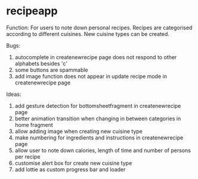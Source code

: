 # recipeapp

Function:
For users to note down personal recipes. Recipes are categorised according to different cuisines. New cuisine types can be created.

Bugs:
1. autocomplete in createnewrecipe page does not respond to other alphabets besides 'c'
2. some buttons are spammable
3. add image function does not appear in update recipe mode in createnewrecipe page

Ideas:
1. add gesture detection for bottomsheetfragment in createnewrecipe page
2. better animation transition when changing in between categories in home fragment
3. allow adding image when creating new cuisine type
4. make numbering for ingredients and instructions in createnewrecipe page
5. allow user to note down calories, length of time and number of persons per recipe
6. customise alert box for create new cuisine type
7. add lottie as custom progress bar and loader
